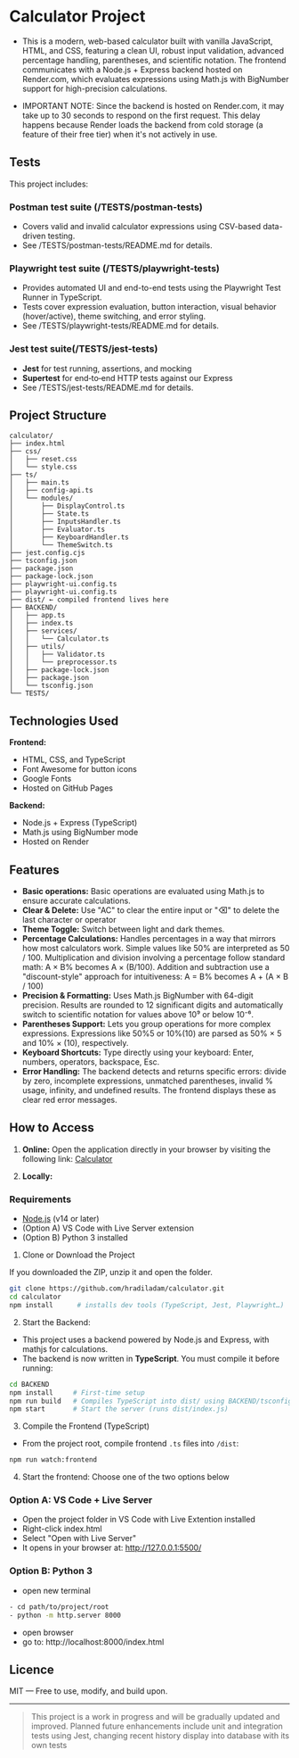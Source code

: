 # Calculator Project
- This is a modern, web-based calculator built with vanilla JavaScript, HTML, and CSS, featuring a clean UI, robust input validation, advanced percentage handling, parentheses, and scientific notation. The frontend communicates with a Node.js + Express backend hosted on Render.com, which evaluates expressions using Math.js with BigNumber support for high-precision calculations.

- IMPORTANT NOTE: Since the backend is hosted on Render.com, it may take up to 30 seconds to respond on the first request. This delay happens because Render loads the backend from cold storage (a feature of their free tier) when it's not actively in use. 


## Tests

This project includes:
### Postman test suite (/TESTS/postman-tests)
- Covers valid and invalid calculator expressions using CSV-based data-driven testing.
- See /TESTS/postman-tests/README.md for details.

### Playwright test suite (/TESTS/playwright-tests)
- Provides automated UI and end-to-end tests using the Playwright Test Runner in TypeScript.
- Tests cover expression evaluation, button interaction, visual behavior (hover/active), theme switching, and error styling.
- See /TESTS/playwright-tests/README.md for details.

### Jest test suite(/TESTS/jest-tests)
- **Jest** for test running, assertions, and mocking  
- **Supertest** for end‑to‑end HTTP tests against our Express
- See /TESTS/jest-tests/README.md for details.


## Project Structure

```
calculator/
├── index.html
├── css/
│   ├── reset.css
│   └── style.css
├── ts/
│   ├── main.ts
│   ├── config-api.ts
│   └── modules/
│       ├── DisplayControl.ts
│       ├── State.ts
│       ├── InputsHandler.ts
│       ├── Evaluator.ts
│       ├── KeyboardHandler.ts
│       └── ThemeSwitch.ts
├── jest.config.cjs
├── tsconfig.json
├── package.json
├── package-lock.json
├── playwright-ui.config.ts
├── playwright-ui.config.ts
├── dist/ ← compiled frontend lives here
├── BACKEND/
│   ├── app.ts
│   ├── index.ts
│   ├── services/
│   │   └── Calculator.ts
│   ├── utils/
│   │   ├── Validator.ts
│   │   └── preprocessor.ts
│   ├── package-lock.json
│   ├── package.json
│   └── tsconfig.json
└── TESTS/
```

## Technologies Used

**Frontend:** 
- HTML, CSS, and TypeScript
- Font Awesome for button icons
- Google Fonts
- Hosted on GitHub Pages

**Backend:**
- Node.js + Express (TypeScript)
- Math.js using BigNumber mode
- Hosted on Render

## Features
- **Basic operations:** Basic operations are evaluated using Math.js to ensure accurate calculations.
- **Clear & Delete:** Use "AC" to clear the entire input or "⌫" to delete the last character or operator 
- **Theme Toggle:** Switch between light and dark themes.
- **Percentage Calculations:** Handles percentages in a way that mirrors how most calculators work. Simple values like 50% are interpreted as 50 / 100. Multiplication and division involving a percentage follow standard math: A × B% becomes A × (B/100).  Addition and subtraction use a "discount-style" approach for intuitiveness: A = B% becomes A + (A × B / 100)
- **Precision & Formatting:** Uses Math.js BigNumber with 64-digit precision. Results are rounded to 12 significant digits and automatically switch to scientific notation for values above 10⁹ or below 10⁻⁶.
- **Parentheses Support:** Lets you group operations for more complex expressions. Expressions like 50%5 or 10%(10) are parsed as 50% × 5 and 10% × (10), respectively.
- **Keyboard Shortcuts:** Type directly using your keyboard: Enter, numbers, operators, backspace, Esc.
- **Error Handling:** The backend detects and returns specific errors: divide by zero, incomplete expressions, unmatched parentheses, invalid % usage, infinity, and undefined results. The frontend displays these as clear red error messages.


## How to Access

1. **Online:** Open the application directly in your browser by visiting the following link: [Calculator](https://hradiladam.github.io/calculator/)

2. **Locally:** 

### Requirements

- [Node.js](https://nodejs.org/) (v14 or later)
- (Option A) VS Code with Live Server extension
- (Option B) Python 3 installed

1. Clone or Download the Project

If you downloaded the ZIP, unzip it and open the folder.

```bash
git clone https://github.com/hradiladam/calculator.git
cd calculator
npm install      # installs dev tools (TypeScript, Jest, Playwright…)
```

2. Start the Backend: 
- This project uses a backend powered by Node.js and Express, with mathjs for calculations.
- The backend is now written in **TypeScript**. You must compile it before running:

```bash
cd BACKEND
npm install     # First-time setup
npm run build   # Compiles TypeScript into dist/ using BACKEND/tsconfig.json (equivalent to: tsc -p .)
npm start       # Start the server (runs dist/index.js)
```

3. Compile the Frontend (TypeScript)
- From the project root, compile frontend `.ts` files into `/dist`:

```bash
npm run watch:frontend
```

4. Start the frontend: Choose one of the two options below

### Option A: VS Code + Live Server
- Open the project folder in VS Code with Live Extention installed
- Right-click index.html
- Select "Open with Live Server"
- It opens in your browser at: http://127.0.0.1:5500/

### Option B: Python 3
- open new terminal

```bash
- cd path/to/project/root
- python -m http.server 8000
```

- open browser
- go to: http://localhost:8000/index.html


## Licence
MIT — Free to use, modify, and build upon.


---


> This project is a work in progress and will be gradually updated and improved. Planned future enhancements include unit and integration tests using Jest, changing recent history display into database with its own tests

